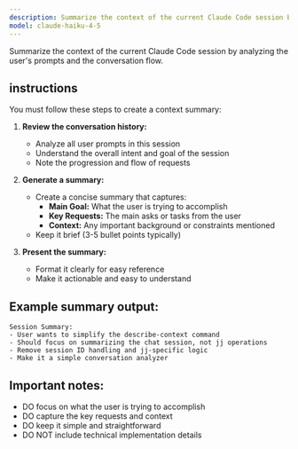 ```yaml
---
description: Summarize the context of the current Claude Code session by analyzing user prompts
model: claude-haiku-4-5
---
```


Summarize the context of the current Claude Code session by analyzing the user's prompts and the conversation flow.

## instructions

You must follow these steps to create a context summary:

1. **Review the conversation history:**
   - Analyze all user prompts in this session
   - Understand the overall intent and goal of the session
   - Note the progression and flow of requests

2. **Generate a summary:**
   - Create a concise summary that captures:
     - **Main Goal:** What the user is trying to accomplish
     - **Key Requests:** The main asks or tasks from the user
     - **Context:** Any important background or constraints mentioned
   - Keep it brief (3-5 bullet points typically)

3. **Present the summary:**
   - Format it clearly for easy reference
   - Make it actionable and easy to understand

## Example summary output:

```
Session Summary:
- User wants to simplify the describe-context command
- Should focus on summarizing the chat session, not jj operations
- Remove session ID handling and jj-specific logic
- Make it a simple conversation analyzer
```

## Important notes:

- DO focus on what the user is trying to accomplish
- DO capture the key requests and context
- DO keep it simple and straightforward
- DO NOT include technical implementation details
